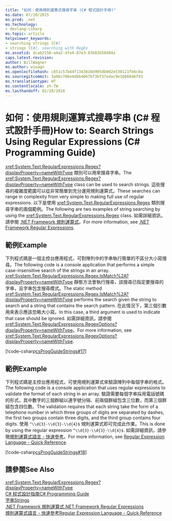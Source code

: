 ```yaml
---
title: "如何：使用規則運算式搜尋字串 (C# 程式設計手冊)"
ms.date: 07/20/2015
ms.prod: .net
ms.technology:
- devlang-csharp
ms.topic: article
helpviewer_keywords:
- searching strings [C#]
- strings [C#], searching with RegEx
ms.assetid: dcab2150-a4a2-4fe4-87e3-83b83b58d84a
caps.latest.revision: 
author: BillWagner
ms.author: wiwagn
ms.openlocfilehash: c851c57b44f1343816b905db002e530121fb6c0a
ms.sourcegitcommit: 3a96c706e4dbb4667bf3bf37edac9e1666646f93
ms.translationtype: HT
ms.contentlocale: zh-TW
ms.lasthandoff: 02/28/2018
---
```

# <a name="how-to-search-strings-using-regular-expressions-c-programming-guide"></a><span data-ttu-id="15e61-102">如何：使用規則運算式搜尋字串 (C# 程式設計手冊)</span><span class="sxs-lookup"><span data-stu-id="15e61-102">How to: Search Strings Using Regular Expressions (C# Programming Guide)</span></span>
<span data-ttu-id="15e61-103"><xref:System.Text.RegularExpressions.Regex?displayProperty=nameWithType> 類別可以用來搜尋字串。</span><span class="sxs-lookup"><span data-stu-id="15e61-103">The <xref:System.Text.RegularExpressions.Regex?displayProperty=nameWithType> class can be used to search strings.</span></span> <span data-ttu-id="15e61-104">這些搜尋的複雜度範圍可以從非常簡單到充分運用規則運算式。</span><span class="sxs-lookup"><span data-stu-id="15e61-104">These searches can range in complexity from very simple to making full use of regular expressions.</span></span> <span data-ttu-id="15e61-105">以下是使用 <xref:System.Text.RegularExpressions.Regex> 類別搜尋字串的兩個範例。</span><span class="sxs-lookup"><span data-stu-id="15e61-105">The following are two examples of string searching by using the <xref:System.Text.RegularExpressions.Regex> class.</span></span> <span data-ttu-id="15e61-106">如需詳細資訊，請參閱 [.NET Framework 規則運算式](https://msdn.microsoft.com/library/hs600312)。</span><span class="sxs-lookup"><span data-stu-id="15e61-106">For more information, see [.NET Framework Regular Expressions](https://msdn.microsoft.com/library/hs600312).</span></span>  
  
## <a name="example"></a><span data-ttu-id="15e61-107">範例</span><span class="sxs-lookup"><span data-stu-id="15e61-107">Example</span></span>  
 <span data-ttu-id="15e61-108">下列程式碼是一個主控台應用程式，可對陣列中的字串執行簡單的不區分大小寫搜尋。</span><span class="sxs-lookup"><span data-stu-id="15e61-108">The following code is a console application that performs a simple case-insensitive search of the strings in an array.</span></span> <span data-ttu-id="15e61-109"><xref:System.Text.RegularExpressions.Regex.IsMatch%2A?displayProperty=nameWithType> 靜態方法會執行搜尋，該搜尋已指定要搜尋的字串，且字串包含搜尋模式。</span><span class="sxs-lookup"><span data-stu-id="15e61-109">The static method <xref:System.Text.RegularExpressions.Regex.IsMatch%2A?displayProperty=nameWithType> performs the search given the string to search and a string that contains the search pattern.</span></span> <span data-ttu-id="15e61-110">在此情況下，第三個引數用來表示應該忽略大小寫。</span><span class="sxs-lookup"><span data-stu-id="15e61-110">In this case, a third argument is used to indicate that case should be ignored.</span></span> <span data-ttu-id="15e61-111">如需詳細資訊，請參閱<xref:System.Text.RegularExpressions.RegexOptions?displayProperty=nameWithType>。</span><span class="sxs-lookup"><span data-stu-id="15e61-111">For more information, see <xref:System.Text.RegularExpressions.RegexOptions?displayProperty=nameWithType>.</span></span>  
  
 [!code-csharp[csProgGuideStrings#17](../../../csharp/programming-guide/strings/codesnippet/CSharp/how-to-search-strings-using-regular-expressions_1.cs)]  
  
## <a name="example"></a><span data-ttu-id="15e61-112">範例</span><span class="sxs-lookup"><span data-stu-id="15e61-112">Example</span></span>  
 <span data-ttu-id="15e61-113">下列程式碼是主控台應用程式，可使用規則運算式來驗證陣列中每個字串的格式。</span><span class="sxs-lookup"><span data-stu-id="15e61-113">The following code is a console application that uses regular expressions to validate the format of each string in an array.</span></span> <span data-ttu-id="15e61-114">驗證需要每個字串採用電話號碼的形式，其中數字的三個群組以連字號分隔、前兩個群組包含三位數，而第三個群組包含四位數。</span><span class="sxs-lookup"><span data-stu-id="15e61-114">The validation requires that each string take the form of a telephone number in which three groups of digits are separated by dashes, the first two groups contain three digits, and the third group contains four digits.</span></span> <span data-ttu-id="15e61-115">使用 `^\\d{3}-\\d{3}-\\d{4}$` 規則運算式即可完成此作業。</span><span class="sxs-lookup"><span data-stu-id="15e61-115">This is done by using the regular expression `^\\d{3}-\\d{3}-\\d{4}$`.</span></span> <span data-ttu-id="15e61-116">如需詳細資訊，請參閱[規則運算式語言 - 快速參考](http://msdn.microsoft.com/library/930653a6-95d2-4697-9d5a-52d11bb6fd4c)。</span><span class="sxs-lookup"><span data-stu-id="15e61-116">For more information, see [Regular Expression Language - Quick Reference](http://msdn.microsoft.com/library/930653a6-95d2-4697-9d5a-52d11bb6fd4c).</span></span>  
  
 [!code-csharp[csProgGuideStrings#18](../../../csharp/programming-guide/strings/codesnippet/CSharp/how-to-search-strings-using-regular-expressions_2.cs)]  
  
## <a name="see-also"></a><span data-ttu-id="15e61-117">請參閱</span><span class="sxs-lookup"><span data-stu-id="15e61-117">See Also</span></span>  
 <xref:System.Text.RegularExpressions.Regex?displayProperty=nameWithType>  
 [<span data-ttu-id="15e61-118">C# 程式設計指南</span><span class="sxs-lookup"><span data-stu-id="15e61-118">C# Programming Guide</span></span>](../../../csharp/programming-guide/index.md)  
 [<span data-ttu-id="15e61-119">字串</span><span class="sxs-lookup"><span data-stu-id="15e61-119">Strings</span></span>](../../../csharp/programming-guide/strings/index.md)  
 [<span data-ttu-id="15e61-120">.NET Framework 規則運算式</span><span class="sxs-lookup"><span data-stu-id="15e61-120">.NET Framework Regular Expressions</span></span>](https://msdn.microsoft.com/library/hs600312)  
 [<span data-ttu-id="15e61-121">規則運算式語言 - 快速參考</span><span class="sxs-lookup"><span data-stu-id="15e61-121">Regular Expression Language - Quick Reference</span></span>](http://msdn.microsoft.com/library/930653a6-95d2-4697-9d5a-52d11bb6fd4c)
